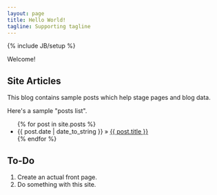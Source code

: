 ```yaml
---
layout: page
title: Hello World!
tagline: Supporting tagline
---
```

{% include JB/setup %}

Welcome!

## Site Articles

This blog contains sample posts which help stage pages and blog data.

Here's a sample "posts list".

<ul class="posts">
  {% for post in site.posts %}
    <li><span>{{ post.date | date_to_string }}</span> &raquo; <a href="{{ BASE_PATH }}{{ post.url }}">{{ post.title }}</a></li>
  {% endfor %}
</ul>

## To-Do

<ol>
<li>Create an actual front page.</li>
<li>Do something with this site.</li>
</ol>

